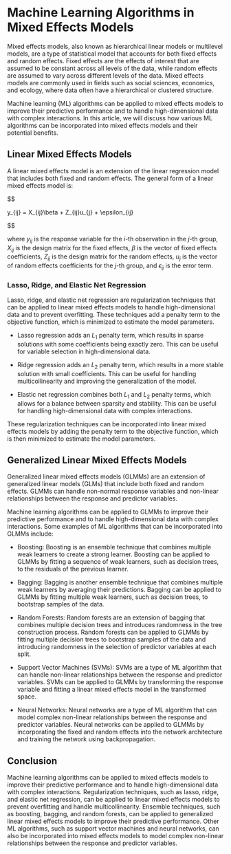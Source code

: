 # Machine Learning Algorithms in Mixed Effects Models

Mixed effects models, also known as hierarchical linear models or multilevel models, are a type of statistical model that accounts for both fixed effects and random effects. Fixed effects are the effects of interest that are assumed to be constant across all levels of the data, while random effects are assumed to vary across different levels of the data. Mixed effects models are commonly used in fields such as social sciences, economics, and ecology, where data often have a hierarchical or clustered structure.

Machine learning (ML) algorithms can be applied to mixed effects models to improve their predictive performance and to handle high-dimensional data with complex interactions. In this article, we will discuss how various ML algorithms can be incorporated into mixed effects models and their potential benefits.

## Linear Mixed Effects Models

A linear mixed effects model is an extension of the linear regression model that includes both fixed and random effects. The general form of a linear mixed effects model is:


$$

y_{ij} = X_{ij}\beta + Z_{ij}u_{j} + \epsilon_{ij}

$$


where $y_{ij}$ is the response variable for the $i$-th observation in the $j$-th group, $X_{ij}$ is the design matrix for the fixed effects, $\beta$ is the vector of fixed effects coefficients, $Z_{ij}$ is the design matrix for the random effects, $u_{j}$ is the vector of random effects coefficients for the $j$-th group, and $\epsilon_{ij}$ is the error term.

### Lasso, Ridge, and Elastic Net Regression

Lasso, ridge, and elastic net regression are regularization techniques that can be applied to linear mixed effects models to handle high-dimensional data and to prevent overfitting. These techniques add a penalty term to the objective function, which is minimized to estimate the model parameters.

- Lasso regression adds an $L_1$ penalty term, which results in sparse solutions with some coefficients being exactly zero. This can be useful for variable selection in high-dimensional data.

- Ridge regression adds an $L_2$ penalty term, which results in a more stable solution with small coefficients. This can be useful for handling multicollinearity and improving the generalization of the model.

- Elastic net regression combines both $L_1$ and $L_2$ penalty terms, which allows for a balance between sparsity and stability. This can be useful for handling high-dimensional data with complex interactions.

These regularization techniques can be incorporated into linear mixed effects models by adding the penalty term to the objective function, which is then minimized to estimate the model parameters.

## Generalized Linear Mixed Effects Models

Generalized linear mixed effects models (GLMMs) are an extension of generalized linear models (GLMs) that include both fixed and random effects. GLMMs can handle non-normal response variables and non-linear relationships between the response and predictor variables.

Machine learning algorithms can be applied to GLMMs to improve their predictive performance and to handle high-dimensional data with complex interactions. Some examples of ML algorithms that can be incorporated into GLMMs include:

- Boosting: Boosting is an ensemble technique that combines multiple weak learners to create a strong learner. Boosting can be applied to GLMMs by fitting a sequence of weak learners, such as decision trees, to the residuals of the previous learner.

- Bagging: Bagging is another ensemble technique that combines multiple weak learners by averaging their predictions. Bagging can be applied to GLMMs by fitting multiple weak learners, such as decision trees, to bootstrap samples of the data.

- Random Forests: Random forests are an extension of bagging that combines multiple decision trees and introduces randomness in the tree construction process. Random forests can be applied to GLMMs by fitting multiple decision trees to bootstrap samples of the data and introducing randomness in the selection of predictor variables at each split.

- Support Vector Machines (SVMs): SVMs are a type of ML algorithm that can handle non-linear relationships between the response and predictor variables. SVMs can be applied to GLMMs by transforming the response variable and fitting a linear mixed effects model in the transformed space.

- Neural Networks: Neural networks are a type of ML algorithm that can model complex non-linear relationships between the response and predictor variables. Neural networks can be applied to GLMMs by incorporating the fixed and random effects into the network architecture and training the network using backpropagation.

## Conclusion

Machine learning algorithms can be applied to mixed effects models to improve their predictive performance and to handle high-dimensional data with complex interactions. Regularization techniques, such as lasso, ridge, and elastic net regression, can be applied to linear mixed effects models to prevent overfitting and handle multicollinearity. Ensemble techniques, such as boosting, bagging, and random forests, can be applied to generalized linear mixed effects models to improve their predictive performance. Other ML algorithms, such as support vector machines and neural networks, can also be incorporated into mixed effects models to model complex non-linear relationships between the response and predictor variables.
